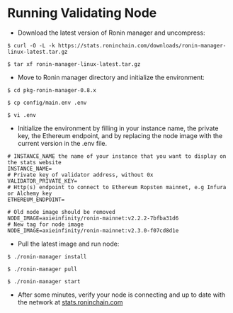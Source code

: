 # Running Validating Node

* Download the latest version of Ronin manager and uncompress:

```
$ curl -O -L -k https://stats.roninchain.com/downloads/ronin-manager-linux-latest.tar.gz

$ tar xf ronin-manager-linux-latest.tar.gz
```

* Move to Ronin manager directory and initialize the environment:

```
$ cd pkg-ronin-manager-0.8.x

$ cp config/main.env .env

$ vi .env
```

* Initialize the environment by filling in your instance name, the private key, the Ethereum endpoint, and by replacing the node image with the current version in the .env file.

```
# INSTANCE_NAME the name of your instance that you want to display on the stats website
INSTANCE_NAME=
# Private key of validator address, without 0x
VALIDATOR_PRIVATE_KEY=
# Http(s) endpoint to connect to Ethereum Ropsten mainnet, e.g Infura or Alchemy key
ETHEREUM_ENDPOINT=

# Old node image should be removed
NODE_IMAGE=axieinfinity/ronin-mainnet:v2.2.2-7bfba31d6
# New tag for node image
NODE_IMAGE=axieinfinity/ronin-mainnet:v2.3.0-f07cd8d1e
```

* Pull the latest image and run node:

```
$ ./ronin-manager install

$ ./ronin-manager pull

$ ./ronin-manager start
```

* After some minutes, verify your node is connecting and up to date with the network at [stats.roninchain.com](https://stats.roninchain.com)
